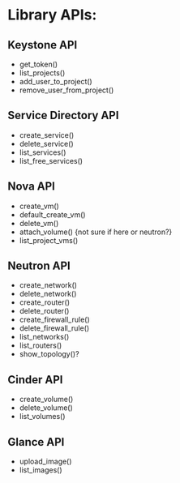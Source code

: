 # Library APIs:
## Keystone API
* get_token()
* list_projects()
* add_user_to_project()
* remove_user_from_project() 

## Service Directory API
* create_service()
* delete_service()
* list_services()
* list_free_services()

## Nova API
* create_vm()
* default_create_vm()
* delete_vm()
* attach_volume() {not sure if here or neutron?}
* list_project_vms()

## Neutron API
* create_network()
* delete_network()
* create_router()
* delete_router()
* create_firewall_rule()
* delete_firewall_rule()
* list_networks()
* list_routers()
* show_topology()?

## Cinder API
* create_volume()
* delete_volume()
* list_volumes()

## Glance API
* upload_image()
* list_images()

